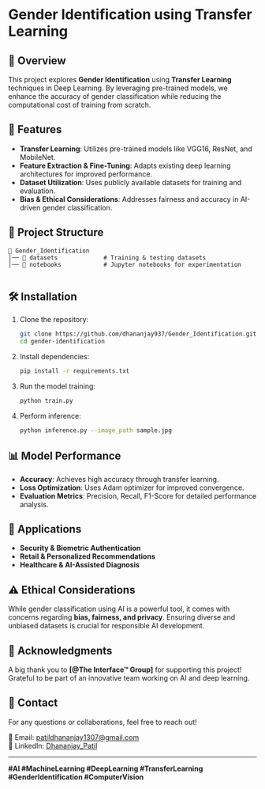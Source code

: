 # Gender Identification using Transfer Learning

## 📌 Overview
This project explores **Gender Identification** using **Transfer Learning** techniques in Deep Learning. By leveraging pre-trained models, we enhance the accuracy of gender classification while reducing the computational cost of training from scratch.

## 🚀 Features
- **Transfer Learning**: Utilizes pre-trained models like VGG16, ResNet, and MobileNet.
- **Feature Extraction & Fine-Tuning**: Adapts existing deep learning architectures for improved performance.
- **Dataset Utilization**: Uses publicly available datasets for training and evaluation.
- **Bias & Ethical Considerations**: Addresses fairness and accuracy in AI-driven gender classification.

## 📂 Project Structure
```
📁 Gender_Identification
│── 📂 datasets             # Training & testing datasets
│── 📂 notebooks            # Jupyter notebooks for experimentation


```

## 🛠️ Installation
1. Clone the repository:
   ```bash
   git clone https://github.com/dhananjay937/Gender_Identification.git
   cd gender-identification
   ```
2. Install dependencies:
   ```bash
   pip install -r requirements.txt
   ```
3. Run the model training:
   ```bash
   python train.py
   ```
4. Perform inference:
   ```bash
   python inference.py --image_path sample.jpg
   ```

## 📊 Model Performance
- **Accuracy**: Achieves high accuracy through transfer learning.
- **Loss Optimization**: Uses Adam optimizer for improved convergence.
- **Evaluation Metrics**: Precision, Recall, F1-Score for detailed performance analysis.

## 🎯 Applications
- **Security & Biometric Authentication**
- **Retail & Personalized Recommendations**
- **Healthcare & AI-Assisted Diagnosis**

## ⚠️ Ethical Considerations
While gender classification using AI is a powerful tool, it comes with concerns regarding **bias, fairness, and privacy**. Ensuring diverse and unbiased datasets is crucial for responsible AI development.

## 🙌 Acknowledgments
A big thank you to **[@The Interface™ Group]** for supporting this project! Grateful to be part of an innovative team working on AI and deep learning.

## 📩 Contact
For any questions or collaborations, feel free to reach out!

📧 Email: patildhananjay1307@gmail.com  
🔗 LinkedIn: [Dhananjay_Patil](www.linkedin.com/in/dhananjay-patil-b25423315)  

---
**#AI #MachineLearning #DeepLearning #TransferLearning #GenderIdentification #ComputerVision**
